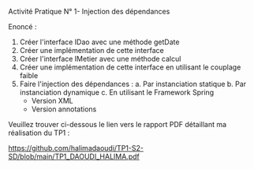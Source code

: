 Activité Pratique N° 1- Injection des dépendances

Enoncé :
  1.	Créer l'interface IDao avec une méthode getDate
  2.	Créer une implémentation de cette interface
  3.	Créer l'interface IMetier avec une méthode calcul
  4.	Créer une implémentation de cette interface en utilisant le couplage faible
  5.	Faire l'injection des dépendances : 
  a. Par instanciation statique 
  b. Par instanciation dynamique 
  c. En utilisant le Framework Spring
           - Version XML 
           - Version annotations
    
Veuillez trouver ci-dessous le lien vers le rapport PDF détaillant ma réalisation du TP1 :

https://github.com/halimadaoudi/TP1-S2-SD/blob/main/TP1_DAOUDI_HALIMA.pdf
